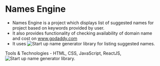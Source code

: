 # Names Engine
* Names Engine is a project which displays list of suggested names for project based on keywords provided by user.
* It also provides functionality of checking availability of domain name and cost on www.godaddy.com
* It uses ![Start up name generator](https://github.com/rstacruz/startup-name-generator) library for listing suggested names.

Tools & Technologies - HTML, CSS, JavaScript, ReactJS, ![Start up name generator](https://github.com/rstacruz/startup-name-generator) library.